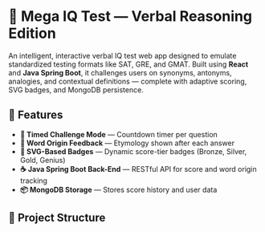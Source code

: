 # 🧠 Mega IQ Test — Verbal Reasoning Edition

An intelligent, interactive verbal IQ test web app designed to emulate standardized testing formats like SAT, GRE, and GMAT. Built using **React** and **Java Spring Boot**, it challenges users on synonyms, antonyms, analogies, and contextual definitions — complete with adaptive scoring, SVG badges, and MongoDB persistence.

## 🚀 Features

- **📝 Timed Challenge Mode** — Countdown timer per question
- **📖 Word Origin Feedback** — Etymology shown after each answer
- **🏅 SVG-Based Badges** — Dynamic score-tier badges (Bronze, Silver, Gold, Genius)
- **☕ Java Spring Boot Back-End** — RESTful API for score and word origin tracking
- **📦 MongoDB Storage** — Stores score history and user data

## 📁 Project Structure

